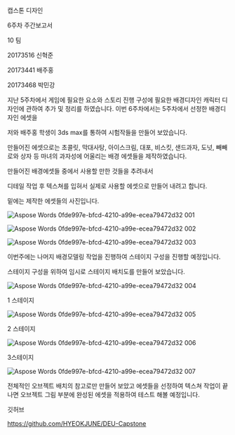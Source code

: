 ﻿캡스톤 디자인

6주차 주간보고서







10 팀

20173516 신혁준

20173441 배주홍

20173468 박민강

지난 5주차에서 게임에 필요한 요소와 스토리 진행 구성에 필요한 배경디자인 캐릭터 디자인에 관하여 추가 및 정리를 하였습니다. 이번 6주차에서는 5주차에서 선정한 배경디자인 에셋을

저와 배주홍 학생이 3ds max를 통하여 시험작들을 만들어 보았습니다. 

만들어진 에셋으로는 초콜릿, 막대사탕, 아이스크림, 대포, 비스킷, 샌드과자, 도넛, 빼빼로와 상자 등 마녀의 과자성에 어울리는 배경 에셋들을 제작하였습니다.

만들어진 배경에셋들 중에서 사용할 만한 것들을 추려내서

디테일 작업 후 텍스쳐를 입혀서 실제로 사용할 에셋으로 만들어 내려고 합니다.

밑에는 제작한 에셋들의 사진입니다.

![Aspose Words 0fde997e-bfcd-4210-a99e-ecea79472d32 001](https://user-images.githubusercontent.com/70642981/195091918-b092c55a-0d4e-45b2-b2b0-a5457b6d5af6.jpeg)


![Aspose Words 0fde997e-bfcd-4210-a99e-ecea79472d32 002](https://user-images.githubusercontent.com/70642981/195092155-31c2ad33-1f47-4de3-bc4c-ae4bb6c35e76.jpeg)


![Aspose Words 0fde997e-bfcd-4210-a99e-ecea79472d32 003](https://user-images.githubusercontent.com/70642981/195092163-f545da72-6d84-4f24-9db4-e3831147885c.jpeg)


이번주에는 나머지 배경모델링 작업을 진행하여 스테이지 구성을 진행할 예정입니다. 

스테이지 구성을 위하여 임시로 스테이지 배치도를 만들어 보았습니다.

![Aspose Words 0fde997e-bfcd-4210-a99e-ecea79472d32 004](https://user-images.githubusercontent.com/70642981/195092185-f4aec71c-e539-4611-b196-3a1ec6723e96.jpeg)

1 스테이지

![Aspose Words 0fde997e-bfcd-4210-a99e-ecea79472d32 005](https://user-images.githubusercontent.com/70642981/195092224-1f397369-6d5e-47c4-8a96-8878538bde1e.jpeg)

2 스테이지

![Aspose Words 0fde997e-bfcd-4210-a99e-ecea79472d32 006](https://user-images.githubusercontent.com/70642981/195092257-dfbc97d9-dd15-43d8-b1cd-9b2347913ab9.jpeg)

3스테이지


![Aspose Words 0fde997e-bfcd-4210-a99e-ecea79472d32 007](https://user-images.githubusercontent.com/70642981/195092278-60cdacc2-0dbd-4616-a3ae-610312709125.png)

전체적인 오브젝트 배치의 참고로만 만들어 보았고 에셋들을 선정하여 텍스쳐 작업이 끝나면 오브젝트 그림 부분에 완성된 에셋을 적용하여 테스트 해볼 예정입니다. 

깃허브

https://github.com/HYEOKJUNE/DEU-Capstone
